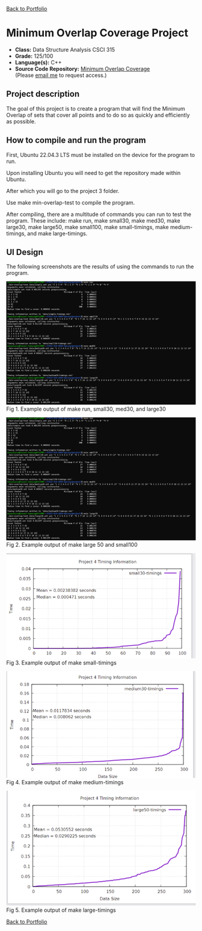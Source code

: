 [Back to Portfolio](./)

Minimum Overlap Coverage Project
===============

-   **Class:** Data Structure Analysis CSCI 315
-   **Grade:** 125/100
-   **Language(s):** C++
-   **Source Code Repository:** [Minimum Overlap Coverage](https://github.com/Wesasaurus/CSCI-315-2024-Spring/tree/master/project3)  
    (Please [email me](mailto:wlcassel@csustudent.net?subject=GitHub%20Access) to request access.)

## Project description

The goal of this project is to create a program that will find the Minimum Overlap of sets that cover all points and to do so as quickly and efficiently as possible.

## How to compile and run the program

First, Ubuntu 22.04.3 LTS must be installed on the device for the program to run.

Upon installing Ubuntu you will need to get the repository made within Ubuntu.

After which you will go to the project 3 folder.

Use make min-overlap-test to compile the program.

After compiling, there are a multitude of commands you can run to test the program. These include: make run, make small30, make med30, make large30, make large50, make small100, make small-timings, make medium-timings, and make large-timings.

## UI Design

The following screenshots are the results of using the commands to run the program.

![screenshot](images/CSCI315image.png)  
Fig 1. Example output of make run, small30, med30, and large30

![screenshot](images/CSCI315image.png)  
Fig 2. Example output of make large 50 and small100

![screenshot](images/CSCI315image3.png)  
Fig 3. Example output of make small-timings

![screenshot](images/CSCI315image4.png)  
Fig 4. Example output of make medium-timings

![screenshot](images/CSCI315image5.png)  
Fig 5. Example output of make large-timings

[Back to Portfolio](./)
